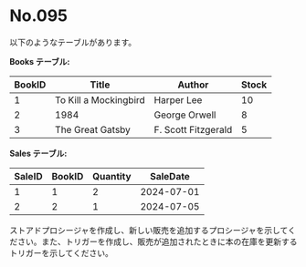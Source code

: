 # No.095

以下のようなテーブルがあります。

**Books テーブル:**

| BookID | Title                | Author           | Stock |
|--------|----------------------|------------------|-------|
| 1      | To Kill a Mockingbird| Harper Lee       | 10    |
| 2      | 1984                 | George Orwell    | 8     |
| 3      | The Great Gatsby     | F. Scott Fitzgerald | 5    |

**Sales テーブル:**

| SaleID | BookID | Quantity | SaleDate   |
|--------|--------|----------|------------|
| 1      | 1      | 2        | 2024-07-01 |
| 2      | 2      | 1        | 2024-07-05 |

ストアドプロシージャを作成し、新しい販売を追加するプロシージャを示してください。また、トリガーを作成し、販売が追加されたときに本の在庫を更新するトリガーを示してください。
